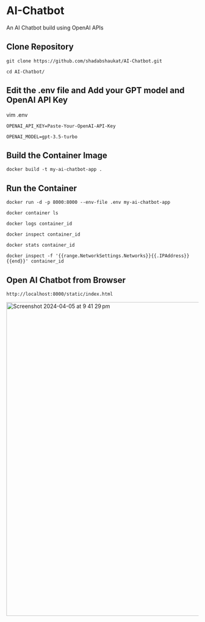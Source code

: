 # AI-Chatbot
An AI Chatbot build using OpenAI APIs

## Clone Repository
```
git clone https://github.com/shadabshaukat/AI-Chatbot.git

cd AI-Chatbot/
```

## Edit the .env file and Add your GPT model and OpenAI API Key

vim .env

```
OPENAI_API_KEY=Paste-Your-OpenAI-API-Key

OPENAI_MODEL=gpt-3.5-turbo
```

## Build the Container Image

```
docker build -t my-ai-chatbot-app .
```

## Run the Container

```
docker run -d -p 8000:8000 --env-file .env my-ai-chatbot-app
```

```
docker container ls

docker logs container_id

docker inspect container_id

docker stats container_id

docker inspect -f '{{range.NetworkSettings.Networks}}{{.IPAddress}}{{end}}' container_id
```

## Open AI Chatbot from Browser

```
http://localhost:8000/static/index.html
```

<img width="820" alt="Screenshot 2024-04-05 at 9 41 29 pm" src="https://github.com/shadabshaukat/AI-Chatbot/assets/39692236/11b3754d-cf41-4bf9-b07b-085c0940d772">

